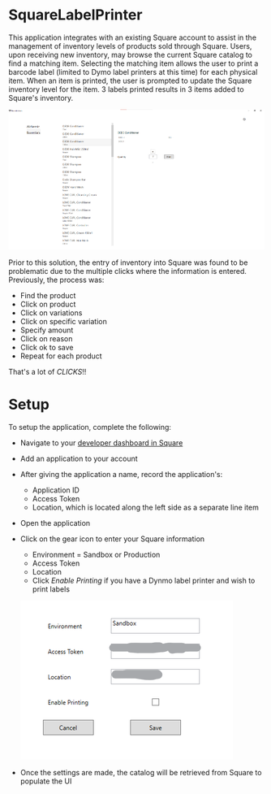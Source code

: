 # SquareLabelPrinter

This application integrates with an existing Square account to assist in the management of inventory levels of products sold through Square. Users, upon receiving new inventory, may browse the current Square catalog to find a matching item. Selecting the matching item allows the user to print a barcode label (limited to Dymo label printers at this time) for each physical item. When an item is printed, the user is prompted to update the Square inventory level for the item. 3 labels printed results in 3 items added to Square's inventory.

![Main Interface](./docs/images/Screenshot.png)

Prior to this solution, the entry of inventory into Square was found to be problematic due to the multiple clicks where the information is entered. Previously, the process was: 

* Find the product
* Click on product
* Click on variations
* Click on specific variation
* Specify amount
* Click on reason
* Click ok to save
* Repeat for each product

That's a lot of _CLICKS_!!

# Setup

To setup the application, complete the following:

* Navigate to your [developer dashboard in Square](https://developer.squareup.com/apps)
* Add an application to your account
* After giving the application a name, record the application's:
  * Application ID
  * Access Token
  * Location, which is located along the left side as a separate line item
* Open the application
* Click on the gear icon to enter your Square information
   * Environment = Sandbox or Production
   * Access Token
   * Location
   * Click _Enable Printing_ if you have a Dynmo label printer and wish to print labels
   
   ![settings page](./docs/images/settings.png)
* Once the settings are made, the catalog will be retrieved from Square to populate the UI



